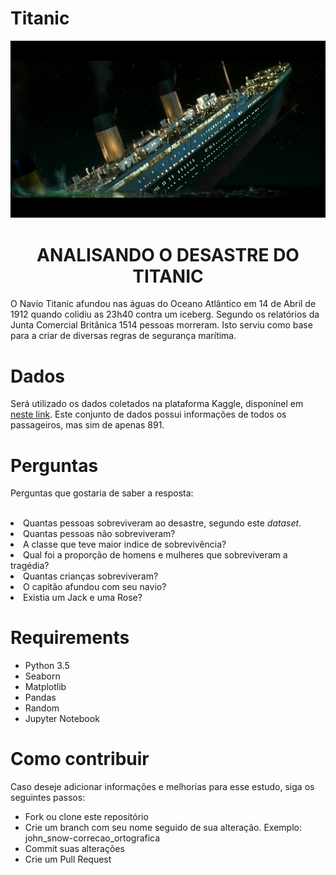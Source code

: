 # Titanic
<img src='./imagens/titanic.jpg'></img>
<h1 align='center'>ANALISANDO O DESASTRE DO TITANIC</h1>

<p>O Navio Titanic afundou nas águas do Oceano Atlântico em 14 de Abril de 1912 quando colidiu as 23h40 contra um iceberg.
Segundo os relatórios da Junta Comercial Britânica 1514 pessoas morreram. Isto serviu como base para a criar de diversas regras de segurança marítima.</p>

<h1>Dados</h1>

<p>Será utilizado os dados coletados na plataforma Kaggle, disponínel em <a href='https://www.kaggle.com/c/titanic'> neste link</a>. Este conjunto de dados possui informações de todos os passageiros, mas sim de apenas 891.</p>

<h1>Perguntas</h1>

Perguntas que gostaria de saber a resposta:
<br>
<br>
<li>Quantas pessoas sobreviveram ao desastre, segundo este <i>dataset</i>.</li>
<li>Quantas pessoas não sobreviveram?</li>
<li>A classe que teve maior indice de sobrevivência?</li>
<li>Qual foi a proporção de homens e mulheres que sobreviveram a tragédia?</li>
<li>Quantas crianças sobreviveram?</li>
<li>O capitão afundou com seu navio?</li>
<li>Existia um Jack e uma Rose?</li>

# Requirements
* Python 3.5
* Seaborn
* Matplotlib
* Pandas
* Random
* Jupyter Notebook

# Como contribuir
Caso deseje adicionar informações e melhorias para esse estudo, siga os seguintes passos:

* Fork ou clone este repositório
* Crie um branch com seu nome seguido de sua alteração. Exemplo: john_snow-correcao_ortografica
* Commit suas alterações
* Crie um Pull Request
